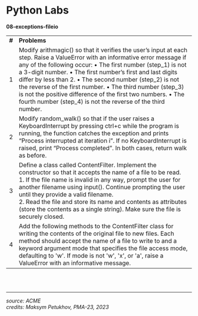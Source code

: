 <h1>Python Labs</h1>
<b>08-exceptions-fileio</b>
<table>
<tr>
<td><b>#</b></td>
<td><b>Problems</b></td>
</tr>
<td>
1</td>
<td>
Modify arithmagic() so that it verifies the user’s input at each step. Raise a ValueError with an informative error message if any of the following occur:
• The first number (step_1) is not a 3-digit number.
• The first number’s first and last digits differ by less than 2.
• The second number (step_2) is not the reverse of the first number.
• The third number (step_3) is not the positive difference of the first two numbers. • The fourth number (step_4) is not the reverse of the third number.
</td>
<tr>
<td>2</td>
<td>
Modify random_walk() so that if the user raises a KeyboardInterrupt by pressing ctrl+c while the program is running, the function catches the exception and prints “Process interrupted at iteration i”. If no KeyboardInterrupt is raised, print “Process completed”. In both cases, return walk as before.
</td>
</tr>
<tr>
<td>3</td>
<td>Define a class called ContentFilter. Implement the constructor so that it accepts the name of a file to be read. <br> 1. If the file name is invalid in any way, prompt the user for another filename using input(). Continue prompting the user until they provide a valid filename. <br> 2. Read the file and store its name and contents as attributes (store the contents as a single string). Make sure the file is securely closed.</td>
</tr>
<tr>
<td>4</td>
<td>Add the following methods to the ContentFilter class for writing the contents of the original file to new files. Each method should accept the name of a file to write to and a keyword argument mode that specifies the file access mode, defaulting to 'w'. If mode is not 'w', 'x', or 'a', raise a ValueError with an informative message.</td>
</tr>
</table>
<br><br>
<hr>
<i>source: ACME</i><br>
<i>credits: Maksym Petukhov, PMA-23, 2023</i>
